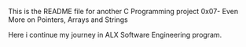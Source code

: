 
This is the README file for another C Programming project
		0x07- Even More on Pointers, Arrays and Strings
		
Here i continue my journey in ALX Software Engineering program.
